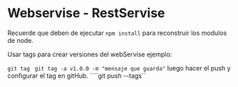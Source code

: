 # Webservise - RestServise

Recuerde que deben de ejecutar ````npm install```` para reconstruir los modulos de node.

Usar tags para crear versiones del webServise ejemplo:
 
 ````git tag ````
 ````git tag -a v1.0.0 -m "mensaje que guarda"```` luego hacer el push y configurar el tag en gitHub.
 ````git push --tags``